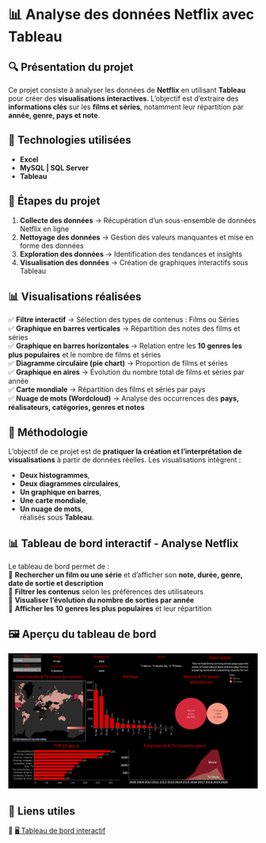 # 📊 **Analyse des données Netflix avec Tableau**  

## 🔍 **Présentation du projet**  
Ce projet consiste à analyser les données de **Netflix** en utilisant **Tableau** pour créer des **visualisations interactives**. L’objectif est d’extraire des **informations clés** sur les **films et séries**, notamment leur répartition par **année, genre, pays et note**.  

## 🚀 **Technologies utilisées**  
- **Excel**  
- **MySQL | SQL Server**   
- **Tableau**  

## 🔧 **Étapes du projet**  
1. **Collecte des données** → Récupération d’un sous-ensemble de données Netflix en ligne  
2. **Nettoyage des données** → Gestion des valeurs manquantes et mise en forme des données  
3. **Exploration des données** → Identification des tendances et insights  
4. **Visualisation des données** → Création de graphiques interactifs sous Tableau  

## 📊 **Visualisations réalisées**  
✅ **Filtre interactif** → Sélection des types de contenus : Films ou Séries  
✅ **Graphique en barres verticales** → Répartition des notes des films et séries  
✅ **Graphique en barres horizontales** → Relation entre les **10 genres les plus populaires** et le nombre de films et séries  
✅ **Diagramme circulaire (pie chart)** → Proportion de films et séries  
✅ **Graphique en aires** → Évolution du nombre total de films et séries par année  
✅ **Carte mondiale** → Répartition des films et séries par pays  
✅ **Nuage de mots (Wordcloud)** → Analyse des occurrences des **pays, réalisateurs, catégories, genres et notes**  

## 🎯 **Méthodologie**  
L’objectif de ce projet est de **pratiquer la création et l’interprétation de visualisations** à partir de données réelles. Les visualisations intègrent :  
- **Deux histogrammes**,  
- **Deux diagrammes circulaires**,  
- **Un graphique en barres**,  
- **Une carte mondiale**,  
- **Un nuage de mots**,  
réalisés sous **Tableau**.  

## 📊 **Tableau de bord interactif - Analyse Netflix**  
Le tableau de bord permet de :  
🔹 **Rechercher un film ou une série** et d’afficher son **note, durée, genre, date de sortie et description**  
🔹 **Filtrer les contenus** selon les préférences des utilisateurs  
🔹 **Visualiser l’évolution du nombre de sorties par année**  
🔹 **Afficher les 10 genres les plus populaires** et leur répartition  

## 🖼 **Aperçu du tableau de bord**  
![Netflix Dashboard](https://github.com/Nazimbsk/Netflix-Analysis-using-Tableau/blob/main/projet_netflix.png?raw=true)  


## 🔗 **Liens utiles**  
🔹 [🖥️ Tableau de bord interactif](https://public.tableau.com/app/profile/nazim.bouskra/viz/Netflix_17107206146880/Netflix?publish=yes)  


 
